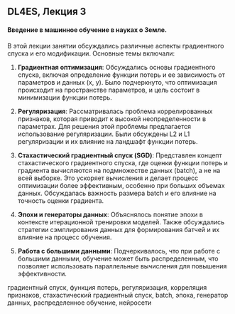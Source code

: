 ## DL4ES, Лекция 3

#### Введение в машинное обучение в науках о Земле.



В этой лекции занятии обсуждались различные аспекты градиентного спуска и его модификации. Основные темы включали:

1. **Градиентная оптимизация**: Обсуждались основы градиентного спуска, включая определение функции потерь и ее зависимость от параметров и данных (x, y). Было подчеркнуто, что оптимизация происходит на пространстве параметров, и цель состоит в минимизации функции потерь.

2. **Регуляризация**: Рассматривалась проблема коррелированных признаков, которая приводит к высокой неопределенности в параметрах. Для решения этой проблемы предлагается использование регуляризации. Были обсуждены L2 и L1 регуляризации и их влияние на ландшафт функции потерь.

3. **Стахастический градиентный спуск (SGD)**: Представлен концепт стахастического градиентного спуска, где оценки функции потерь и градиента вычисляются на подмножестве данных (batch), а не на всей выборке. Это ускоряет вычисления и делает процесс оптимизации более эффективным, особенно при больших объемах данных. Обсуждалась важность размера batch и его влияние на точность оценки градиента.

4. **Эпохи и генераторы данных**: Объяснялось понятие эпохи в контексте итерационной тренировки моделей. Также обсуждались стратегии сэмплирования данных для формирования батчей и их влияние на процесс обучения.

5. **Работа с большими данными**: Подчеркивалось, что при работе с большими данными, обучение может быть распределенным, что позволяет использовать параллельные вычисления для повышения эффективности.



градиентный спуск, функция потерь, регуляризация, корреляция признаков, стахастический градиентный спуск, batch, эпоха, генератор данных, распределенное обучение, нейросети